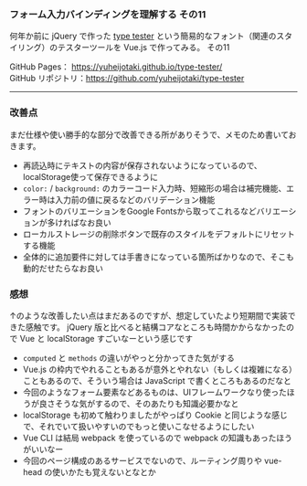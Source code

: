 ### フォーム入力バインディングを理解する その11

何年か前に jQuery で作った [type tester](https://yuheijotaki.com/demo/type_tester/1.1/) という簡易的なフォント（関連のスタイリング）のテスターツールを Vue.js で作ってみる。 その11

GitHub Pages： https://yuheijotaki.github.io/type-tester/  
GitHub リポジトリ：https://github.com/yuheijotaki/type-tester

------



### 改善点

まだ仕様や使い勝手的な部分で改善できる所がありそうで、メモのため書いておきます。

- 再読込時にテキストの内容が保存されないようになっているので、localStorage使って保存できるように
- `color:` / `background:` のカラーコード入力時、短縮形の場合は補完機能、エラー時は入力前の値に戻るなどのバリデーション機能
- フォントのバリエーションをGoogle Fontsから取ってこれるなどバリエーションが多ければなお良い
- ローカルストレージの削除ボタンで既存のスタイルをデフォルトにリセットする機能
- 全体的に追加要件に対しては手書きになっている箇所ばかりなので、そこも動的だせたらなお良い




### 感想

↑のような改善したい点はまだあるのですが、想定していたより短期間で実装できた感触です。
jQuery 版と比べると結構コアなところも時間かからなかったので Vue と localStorage すごいなーという感じです

- `computed` と `methods` の違いがやっと分かってきた気がする
- Vue.js の枠内でやれることもあるが意外とやれない（もしくは複雑になる）こともあるので、そういう場合は JavaScript で書くところもあるのだなと
- 今回のようなフォーム要素などあるものは、UIフレームワークなり使ったほうが良さそうな気がするので、そのあたりも知識必要かなと
- localStorage も初めて触わりましたがやっぱり Cookie と同じような感じで、それでいて扱いやすいのでもっと使いこなせるようにしたい
- Vue CLI は結局 webpack を使っているので webpack の知識もあったほうがいいなー
- 今回のページ構成のあるサービスでないので、ルーティング周りや vue-head の使いかたも覚えないとなとか

